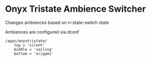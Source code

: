 Onyx Tristate Ambience Switcher
=================

Changes ambiences based on ri-state-switch state

Ambiences are configured via dconf

    /apps/onyxtristate/
        top = 'silent'
        middle = 'sailing'
        bottom = 'origami'
